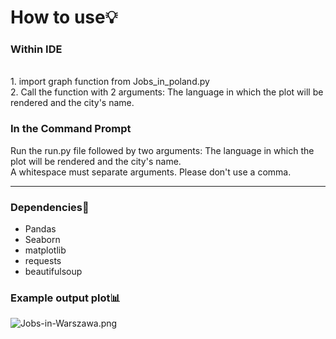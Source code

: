 <h1>How to use💡</h1>
<h3>Within IDE</h3><br>
1. import graph function from Jobs_in_poland.py<br>
2. Call the function with 2 arguments: The language in which the plot will be rendered and the city's name.<br>
<h3>In the Command Prompt</h3>
Run the run.py file followed by two arguments: The language in which the plot will be rendered and the city's name.<br>   A whitespace must separate arguments. Please don't use a comma. 
<hr>
<h3>Dependencies📖</h3>
<ul>
   <li>Pandas</li>
   <li>Seaborn</li>
   <li>matplotlib</li>
   <li>requests</li>
   <li>beautifulsoup</li>
</ul>

### Example output plot📊<br>
![Jobs-in-Warszawa.png](https://i.postimg.cc/LsVkxppB/Jobs-in-Warszawa.png)
